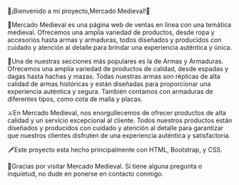 🔰¡Bienvenido a mi proyecto,Mercado Medieval!🔰

🤴Mercado Medieval es una página web de ventas en línea con una temática medieval. Ofrecemos una amplia variedad de productos, desde ropa y accesorios hasta armas y armaduras, todos diseñados y producidos con cuidado y atención al detalle para brindar una experiencia auténtica y única.

👸Una de nuestras secciones más populares es la de Armas y Armaduras. Ofrecemos una amplia variedad de productos de calidad, desde espadas y dagas hasta hachas y mazas. Todas nuestras armas son réplicas de alta calidad de armas históricas y están diseñadas para proporcionar una experiencia auténtica y segura. También contamos con armaduras de diferentes tipos, como cota de malla y placas.

⚔En Mercado Medieval, nos enorgullecemos de ofrecer productos de alta calidad y un servicio excepcional al cliente. Todos nuestros productos están diseñados y producidos con cuidado y atención al detalle para garantizar que nuestros clientes disfruten de una experiencia auténtica y satisfactoria.

🗡️Este proyecto esta hecho principalmente con HTML, Bootstrap, y CSS.

🐲Gracias por visitar Mercado Medieval. Si tiene alguna pregunta o inquietud, no dude en ponerse en contacto conmigo.
